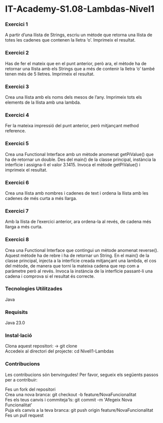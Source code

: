 # IT-Academy-S1.08-Lambdas-Nivel1

### Exercici 1
  A partir d’una llista de Strings, escriu un mètode que retorna una llista de totes les cadenes que contenen la lletra ‘o’. Imprimeix el resultat.

### Exercici 2
  Has de fer el mateix que en el punt anterior, però ara, el mètode ha de retornar una llista amb els Strings que a més de contenir la lletra ‘o’ també tenen més de 5 lletres. Imprimeix el resultat.

### Exercici 3
  Crea una llista amb els noms dels mesos de l’any. Imprimeix tots els elements de la llista amb una lambda.

### Exercici 4
  Fer la mateixa impressió del punt anterior, però mitjançant method reference.

### Exercici 5
  Crea una Functional Interface amb un mètode anomenat getPiValue() que ha de retornar un double. Des del main() de la classe principal, instància la interfície i assigna-li el valor 3.1415. Invoca el mètode getPiValue() i imprimeix el resultat.

### Exercici 6
  Crea una llista amb nombres i cadenes de text i ordena la llista amb les cadenes de més curta a més llarga.

### Exercici 7
  Amb la llista de l’exercici anterior, ara ordena-la al revés, de cadena més llarga a més curta.

### Exercici 8
  Crea una Functional Interface que contingui un mètode anomenat reverse(). Aquest mètode ha de rebre i ha de retornar un String. En el main() de la classe principal, injecta a la interfície creada mitjançant una lambda, el cos del mètode, de manera que torni la mateixa cadena que rep com a paràmetre però al revés. Invoca la instància de la interfície passant-li una cadena i comprova si el resultat és correcte.

### Tecnologies Utilitzades

Java

### Requisits

Java 23.0

### Instal·lació

Clona aquest repositori: -> git clone  
Accedeix al directori del projecte:   cd Nivell1-Lambdas

### Contribucions

Les contribucions són benvingudes! Per favor, segueix els següents passos per a contribuir:

Fes un fork del repositori  
Crea una nova branca:  git checkout -b feature/NovaFuncionalitat  
Fes els teus canvis i commiteja'ls: git commit -m 'Afegeix Nova Funcionalitat'  
Puja els canvis a la teva branca: git push origin feature/NovaFuncionalitat  
Fes un pull request
